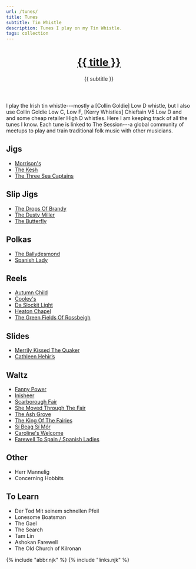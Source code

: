 ```yaml
---
url: /tunes/
title: Tunes
subtitle: Tin Whistle
description: Tunes I play on my Tin Whistle.
tags: collection
---
```


<header>

# [{{ title }}](/)

{{ subtitle }}

</header>

I play the Irish tin whistle---mostly a [Collin Goldie] Low D whistle, but I also use Collin Goldie Low C, Low F, [Kerry Whistles] Chieftain V5 Low D and and some cheap retailer High D whistles. Here I am keeping track of all the tunes I know. Each tune is linked to The Session---a global community of meetups to play and train traditional folk music with other musicians.

## Jigs

-   [Morrison's](https://thesession.org/tunes/71)
-   [The Kesh](https://thesession.org/tunes/55)
-   [The Three Sea Captains](https://thesession.org/tunes/147)

## Slip Jigs

-   [The Drops Of Brandy](https://thesession.org/tunes/388)
-   [The Dusty Miller](https://thesession.org/tunes/28)
-   [The Butterfly](https://thesession.org/tunes/10)

## Polkas

-   [The Ballydesmond](https://thesession.org/tunes/239)
-   [Spanish Lady](https://thesession.org/tunes/1117)

## Reels

-   [Autumn Child](https://thesession.org/tunes/1336)
-   [Cooley's](https://thesession.org/tunes/1)
-   [Da Slockit Light](https://thesession.org/tunes/1863)
-   [Heaton Chapel](https://thesession.org/tunes/572)
-   [The Green Fields Of Rossbeigh](https://thesession.org/tunes/322)

## Slides

-   [Merrily Kissed The Quaker](https://thesession.org/tunes/70)
-   [Cathleen Hehir’s](https://thesession.org/tunes/157)

## Waltz

-   [Fanny Power](https://thesession.org/tunes/957)
-   [Inisheer](https://thesession.org/tunes/211)
-   [Scarborough Fair](https://thesession.org/tunes/7522)
-   [She Moved Through The Fair](https://thesession.org/tunes/4735)
-   [The Ash Grove](https://thesession.org/tunes/997)
-   [The King Of The Fairies](https://thesession.org/tunes/475)
-   [Sí Beag Sí Mór](https://thesession.org/tunes/449)
-   [Caroline's Welcome](https://thesession.org/tunes/1055)
-   [Farewell To Spain / Spanish Ladies](https://thesession.org/tunes/6519)

## Other

-   Herr Mannelig
-   Concerning Hobbits

## To Learn

-   Der Tod Mit seinem schnellen Pfeil
-   Lonesome Boatsman
-   The Gael
-   The Search
-   Tam Lin
-   Ashokan Farewell
-   The Old Church of Kilronan

{% include "abbr.njk" %}
{% include "links.njk" %}
